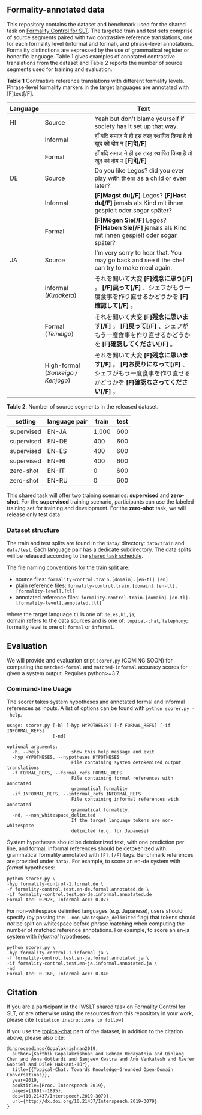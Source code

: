 ## Formality-annotated data

This repository contains the dataset and benchmark used for the shared task on [Formality Control for SLT](https://iwslt.org/2022/formality).
The targeted train and test sets comprise of source segments paired with two contrastive reference translations, one for each formality level (informal and formal), and phrase-level annotations.
Formality distinctions are expressed by the use of grammatical register or honorific language.
Table 1 gives examples of annotated contrastive translations from the dataset and Table 2 reports the number of source segments used for training and evaluation.


**Table 1** Contrastive reference translations with different formality levels. Phrase-level formality markers in the target languages are annotated with [F]text[/F].

|Language	|	|Text	|
|---	|---	|---	|
|HI	|Source	|Yeah but don't blame yourself if society has it set up that way.	|
|	|Informal	|हाँ यदि समाज ने ही इस तरह स्थापित किया है तो खुद को दोष न **[F]दे[/F]**	|
|	|Formal	|हाँ यदि समाज ने ही इस तरह स्थापित किया है तो खुद को दोष न **[F]दें[/F]**	|
|DE	|Source	|Do you like Legos? did you ever play with them as a child or even later?|
|	|Informal |**[F]Magst du[/F]** Legos? **[F]Hast du[/F]** jemals als Kind mit ihnen gespielt oder sogar später?  |
|	|Formal	|**[F]Mögen Sie[/F]** Legos? **[F]Haben Sie[/F]** jemals als Kind mit ihnen gespielt oder sogar später? |
|JA	|Source	|I'm very sorry to hear that. You may go back and see if the chef can try to make meal again.	|
|	|Informal (_Kudaketa_)	|それを聞いて大変 **[F]残念に思う[/F]** 。 **[/F]戻って[/F]** 、シェフがもう一度食事を作り直せるかどうかを **[F]確認して[/F]** 。	|
|	|Formal (_Teineigo_)	|それを聞いて大変 **[F]残念に思います[/F]** 。 **[F]戻って[/F]** 、シェフがもう一度食事を作り直せるかどうかを **[F]確認してください[/F]** 。	|
|	|High-formal (_Sonkeigo / Kenjōgo_)	|それを聞いて大変 **[F]残念に思います[/F]** 。 **[F]お戻りになって[/F]** 、シェフがもう一度食事を作り直せるかどうかを **[F]確認なさってください[/F]** 。	|

**Table 2**. Number of source segments in the released dataset.

|setting	|language pair	|train	|test		|
|---	|---	|---	|---		|
|supervised	|EN-JA	|1,000	|600		|
|supervised	|EN-DE	|400	|600		|
|supervised	|EN-ES	|400	|600		|
|supervised	|EN-HI	|400	|600		|
|zero-shot	|EN-IT	|0	|600		|
|zero-shot	|EN-RU	|0	|600		|

This shared task will offer two training scenarios: **supervised** and **zero-shot**. For the **supervised** training scenario, participants can use the labeled training set for training and development. For the **zero-shot** task, we will release only test data.

### Dataset structure
The train and test splits are found in the `data/` directory: `data/train` and `data/test`. 
Each language pair has a dedicate subdirectory.
The data splits will be released according to the [shared task schedule](https://iwslt.org/2022/formality#important-dates).

The file naming conventions for the train split are: 
- source files: `formality-control.train.[domain].[en-tl].[en]`
- plain reference files: `formality-control.train.[domain].[en-tl].[formality-level].[tl]`
- annotated reference files: `formality-control.train.[domain].[en-tl].[formality-level].annotated.[tl]`

where the target language `tl` is one of: `de,es,hi,ja`; \
domain refers to the data sources and is one of: `topical-chat`, `telephony`; \
formality level is one of: `formal` or `informal`.

## Evaluation

We will provide and evaluation sript `scorer.py` (COMING SOON) for computing the `matched-formal` and `matched-informal` accuracy scores for given a system output. Requires python>=3.7.

### Command-line Usage

The scorer takes system hypotheses and annotated formal and informal references as inputs. A list of options can be found with `python scorer.py --help`.

```
usage: scorer.py [-h] [-hyp HYPOTHESES] [-f FORMAL_REFS] [-if INFORMAL_REFS]
                 [-nd]

optional arguments:
  -h, --help            show this help message and exit
  -hyp HYPOTHESES, --hypotheses HYPOTHESES
                        File containing system detokenized output translations
  -f FORMAL_REFS, --formal_refs FORMAL_REFS
                        File containing formal references with annotated
                        grammatical formality
  -if INFORMAL_REFS, --informal_refs INFORMAL_REFS
                        File containing informal references with annotated
                        grammatical formality.
  -nd, --non_whitespace_delimited
                        If the target language tokens are non-whitespace
                        delimited (e.g. for Japanese)
```
System hypotheses should be detokenized text, with one prediction per line, and formal, informal references should be detokenized with grammatical formality annotated with `[F],[/F]` tags. Benchmark references are provided under `data/`. For example, to score an en-de system with _formal_ hypotheses:
```
python scorer.py \
-hyp formality-control-1.formal.de \
-f formality-control.test.en-de.formal.annotated.de \
-if formality-control.test.en-de.informal.annotated.de
Formal Acc: 0.923, Informal Acc: 0.077
```

For non-whitespace delimited languages (e.g. Japanese), users should specify (by passing the `--non_whitespace_delimited` flag) that tokens should _not_ be split on whitespace before phrase matching when computing the number of matched reference annotations. For example, to score an en-ja system with _informal_ hypotheses:
```
python scorer.py \
-hyp formality-control-1.informal.ja \
-f formality-control.test.en-ja.formal.annotated.ja \
-if formality-control.test.en-ja.informal.annotated.ja \
-nd
Formal Acc: 0.160, Informal Acc: 0.840
```

## Citation

If you are a participant in the IWSLT shared task on Formality Control for SLT, or are otherwise using the resources 
from this repository in your work, please cite `[citation instructions to follow]`

If you use the [topical-chat](https://github.com/alexa/Topical-Chat) part of the dataset, in addition to the citation above, please also cite:
```
@inproceedings{Gopalakrishnan2019, 
  author={Karthik Gopalakrishnan and Behnam Hedayatnia and Qinlang Chen and Anna Gottardi and Sanjeev Kwatra and Anu Venkatesh and Raefer Gabriel and Dilek Hakkani-Tür},
  title={{Topical-Chat: Towards Knowledge-Grounded Open-Domain Conversations}},
  year=2019,
  booktitle={Proc. Interspeech 2019},
  pages={1891--1895},
  doi={10.21437/Interspeech.2019-3079},
  url={http://dx.doi.org/10.21437/Interspeech.2019-3079}
}
```
